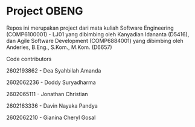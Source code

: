 # Project OBENG

Repos ini merupakan project dari mata kuliah Software Engineering (COMP6100001) - LJ01 yang dibimbing oleh Kanyadian Idananta (D5416), dan Agile Software Development (COMP6884001) yang dibimbing oleh Anderies, B.Eng., S.Kom., M.Kom. (D6657)

Code contributors 

2602193862 - Dea Syahbilah Amanda

2602062236 - Doddy Suryadharma

2602065111 - Jonathan Christian

2602163336 - Davin Nayaka Pandya

2602062210 - Gianina Cheryl Gosal
